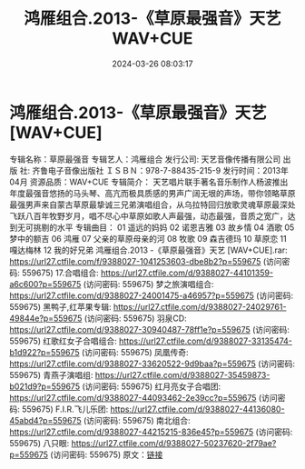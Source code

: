 ﻿---
title: 鸿雁组合.2013-《草原最强音》天艺WAV+CUE
date: 2024-03-26 08:03:17
categories: WAV车载音乐、镜像
tags: 华语中文
---
# 鸿雁组合.2013-《草原最强音》天艺[WAV+CUE]

专辑名称：草原最强音
专辑艺人：鸿雁组合
发行公司: 天艺音像传播有限公司
出 版 社: 齐鲁电子音像出版社
ＩＳＢＮ：978-7-88435-215-9
发行时间：2013年04月
资源品质：WAV+CUE
专辑简介：
天艺唱片联手著名音乐制作人杨波推出年度最强音悠扬的马头琴、高亢而极具质感的男声广阔无垠的声场，带你领略草原最强男声来自蒙古草原最挚诚三兄弟演唱组合，从乌拉特回归放歌灵魂草原最深处飞跃八百年牧野岁月，唱不尽心中草原如歌人声最强，动态最强，音质之宽广，达到无可挑剔的水平
专辑曲目：
01 遥远的妈妈
02 诺恩吉雅
03 故乡情
04 酒歌
05 梦中的额吉
06 鸿雁
07 父亲的草原母亲的河
08 牧歌
09 森吉德玛
10 草原恋
11 嘎达梅林
12 我的好兄弟
鸿雁组合.2013 -《草原最强音》天艺 [WAV+CUE].rar: https://url27.ctfile.com/f/9388027-1041253603-dbe8b2?p=559675
(访问密码: 559675)
17.合唱组合: https://url27.ctfile.com/d/9388027-44101359-a6c600?p=559675
(访问密码: 559675)
梦之旅演唱组合: https://url27.ctfile.com/d/9388027-24001475-a46957?p=559675
(访问密码: 559675)
黑鸭子,红苹果专辑: https://url27.ctfile.com/d/9388027-24029761-49844e?p=559675
(访问密码: 559675)
羽泉CD: https://url27.ctfile.com/d/9388027-30940487-78ff1e?p=559675
(访问密码: 559675)
红歌红女子合唱组合: https://url27.ctfile.com/d/9388027-33135474-b1d922?p=559675
(访问密码: 559675)
凤凰传奇: https://url27.ctfile.com/d/9388027-33620522-9d9baa?p=559675
(访问密码: 559675)
青燕子演唱组: https://url27.ctfile.com/d/9388027-35459873-b021d9?p=559675
(访问密码: 559675)
红月亮女子合唱团: https://url27.ctfile.com/d/9388027-44093462-2e39cc?p=559675
(访问密码: 559675)
F.I.R.飞儿乐团: https://url27.ctfile.com/d/9388027-44136080-45abd4?p=559675
(访问密码: 559675)
南北组合: https://url27.ctfile.com/d/9388027-44215215-836e45?p=559675
(访问密码: 559675)
八只眼: https://url27.ctfile.com/d/9388027-50237620-2f79ae?p=559675
(访问密码: 559675)
原文：[链接](https://blog.sina.com.cn/s/blog_1647c7e76010314u6.html)